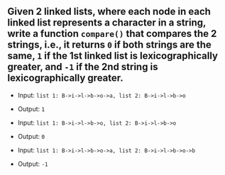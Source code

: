 ## Given 2 linked lists, where each node in each linked list represents a character in a string, write a function `compare()` that compares the 2 strings, i.e., it returns `0` if both strings are the same, `1` if the 1st linked list is lexicographically greater, and `-1` if the 2nd string is lexicographically greater.

  - Input: `list 1: B->i->l->b->o->a, list 2: B->i->l->b->o` 
  - Output: `1`

  - Input: `list 1: B->i->l->b->o, list 2: B->i->l->b->o`
  - Output: `0`

  - Input: `list 1: B->i->l->b->o->a, list 2: B->i->l->b->o->b` 
  - Output: `-1`
